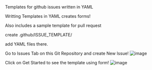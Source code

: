 Templates for github issues written in YAML

Writting Templates in YAML creates forms!

Also includes a sample template for pull request

create .github/ISSUE_TEMPLATE/

add YAML files there.

Go to Issues Tab on this Git Repository and create New Issue!
![image](https://github.com/joshcho96/github-issue-template/assets/5096786/e556eafb-dfec-4506-8d30-5abd16f912c2)

Click on Get Started to see the template using form!
![image](https://github.com/joshcho96/github-issue-template/assets/5096786/1a682eb8-f9ab-4ab5-a7b2-216dedbd78c0)
